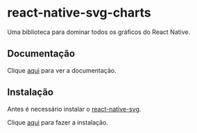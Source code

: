 # react-native-svg-charts

Uma biblioteca para dominar todos os gráficos do React Native.

## Documentação

Clique [aqui](https://github.com/JesperLekland/react-native-svg-charts) para ver a documentação.

## Instalação

Antes é necessário instalar o [react-native-svg](react-native-svg.md).

Clique [aqui](https://www.npmjs.com/package/react-native-svg-charts) para fazer a instalação.